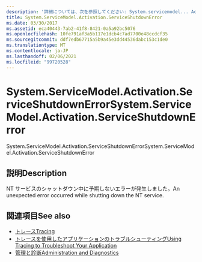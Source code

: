 ```yaml
---
description: '詳細については、次を参照してください: System.servicemodel... Activation. サービス'
title: System.ServiceModel.Activation.ServiceShutdownError
ms.date: 03/30/2017
ms.assetid: eca40443-7ab2-41f8-8421-0a5a92bc5076
ms.openlocfilehash: 10fe791af3a5b117e1dcb4c7ad7700e48ccdcf35
ms.sourcegitcommit: ddf7edb67715a5b9a45e3dd44536dabc153c1de0
ms.translationtype: MT
ms.contentlocale: ja-JP
ms.lasthandoff: 02/06/2021
ms.locfileid: "99720528"
---
```

# <a name="systemservicemodelactivationserviceshutdownerror"></a><span data-ttu-id="fe435-103">System.ServiceModel.Activation.ServiceShutdownError</span><span class="sxs-lookup"><span data-stu-id="fe435-103">System.ServiceModel.Activation.ServiceShutdownError</span></span>

<span data-ttu-id="fe435-104">System.ServiceModel.Activation.ServiceShutdownError</span><span class="sxs-lookup"><span data-stu-id="fe435-104">System.ServiceModel.Activation.ServiceShutdownError</span></span>  
  
## <a name="description"></a><span data-ttu-id="fe435-105">説明</span><span class="sxs-lookup"><span data-stu-id="fe435-105">Description</span></span>  

 <span data-ttu-id="fe435-106">NT サービスのシャットダウン中に予期しないエラーが発生しました。</span><span class="sxs-lookup"><span data-stu-id="fe435-106">An unexpected error occurred while shutting down the NT service.</span></span>  
  
## <a name="see-also"></a><span data-ttu-id="fe435-107">関連項目</span><span class="sxs-lookup"><span data-stu-id="fe435-107">See also</span></span>

- [<span data-ttu-id="fe435-108">トレース</span><span class="sxs-lookup"><span data-stu-id="fe435-108">Tracing</span></span>](index.md)
- [<span data-ttu-id="fe435-109">トレースを使用したアプリケーションのトラブルシューティング</span><span class="sxs-lookup"><span data-stu-id="fe435-109">Using Tracing to Troubleshoot Your Application</span></span>](using-tracing-to-troubleshoot-your-application.md)
- [<span data-ttu-id="fe435-110">管理と診断</span><span class="sxs-lookup"><span data-stu-id="fe435-110">Administration and Diagnostics</span></span>](../index.md)
